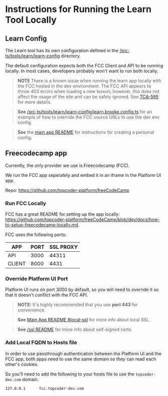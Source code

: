 # Instructions for Running the Learn Tool Locally

## Learn Config

The Learn tool has its own configuration defined in the [/src-ts/tools/learn/learn-config](/src-ts/tools/learn/learn-config/learn.config.ts) directory.

The default configuration expects both the FCC Client and API to be running locally. In most cases, developers probably won't want to run both locally. 

>**NOTE** There is a known issue when running the learn app locally with the FCC hosted in the dev environment. The FCC API appears to throw 403 errors when loading a new lesson; however, this does not affect the usage of the site and can be safely ignored. See [TCA-595](https://topcoder.atlassian.net/browse/TCA-595) for more details.

>**See** [/src-ts/tools/learn/learn-config/learn.brooke.config.ts](/src-ts/tools/learn/learn-config/learn.brooke.config.ts) for an example of how to override the FCC source URLs to use the dev env config.

>**See** the [main app README](/README.md#personal-config) for instructions for creating a personal config.

## Freecodecamp app

Currently, the only provider we use is Freecodecamp (FCC).

We run the FCC app seperately and embed it in an iframe in the Platform UI app.

Repo: https://github.com/topcoder-platform/freeCodeCamp

### Run FCC Locally

FCC has a great README for setting up the app locally: https://github.com/topcoder-platform/freeCodeCamp/blob/dev/docs/how-to-setup-freecodecamp-locally.md.

FCC uses the following ports:

| APP | PORT | SSL PROXY |
| --- | ---- | --- |
| API | 3000 | 44311 |
| CLIENT | 8000 | 4431 |

### Override Platform UI Port

Platform UI runs on port 3000 by default, so you will need to override it so that it doesn't conflict with the FCC API.

>**NOTE:** It's highly recommended that you use <b>port 443</b> for convenience.

>**See** [Main App README #local-ssl](/README.md#local-ssl) for more info about local SSL.

>**See** [/ssl README](/ssl/README.md) for more info about self-signed certs.

### Add Local FQDN to Hosts file

In order to use passthrough authentication between the Platform UI and the FCC app, both apps need to use the same domain so they can read each other's cookies.

So you'll need to add the following to your hosts file to use the `topcoder-dev.com` domain.

```
127.0.0.1      fcc.topcoder-dev.com
```
